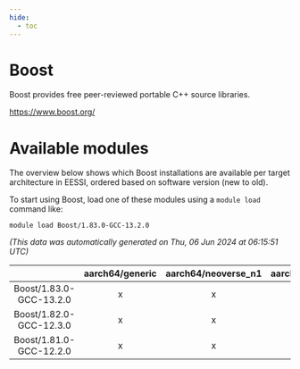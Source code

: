 ```yaml
---
hide:
  - toc
---
```


Boost
=====


Boost provides free peer-reviewed portable C++ source libraries.

https://www.boost.org/
# Available modules


The overview below shows which Boost installations are available per target architecture in EESSI, ordered based on software version (new to old).

To start using Boost, load one of these modules using a `module load` command like:

```shell
module load Boost/1.83.0-GCC-13.2.0
```

*(This data was automatically generated on Thu, 06 Jun 2024 at 06:15:51 UTC)*  

| |aarch64/generic|aarch64/neoverse_n1|aarch64/neoverse_v1|x86_64/generic|x86_64/amd/zen2|x86_64/amd/zen3|x86_64/intel/haswell|x86_64/intel/skylake_avx512|
| :---: | :---: | :---: | :---: | :---: | :---: | :---: | :---: | :---: |
|Boost/1.83.0-GCC-13.2.0|x|x|x|x|x|x|x|x|
|Boost/1.82.0-GCC-12.3.0|x|x|x|x|x|x|x|x|
|Boost/1.81.0-GCC-12.2.0|x|x|x|x|x|x|x|x|
